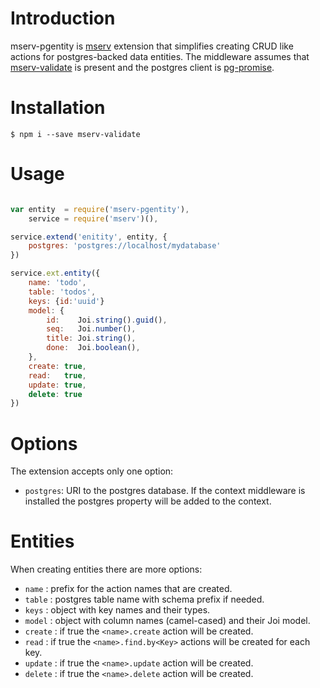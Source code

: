 # Introduction
mserv-pgentity is [mserv](https://github.com/macprog-guy/mserv) extension that simplifies creating CRUD like actions for postgres-backed data entities. The middleware assumes that [mserv-validate](https://github.com/macprog-guy/mserv-validate) is present and the postgres client is [pg-promise](https://github.com/vitaly-t/pg-promise).

# Installation

	$ npm i --save mserv-validate

# Usage

```js

var entity  = require('mserv-pgentity'),
	service = require('mserv')(),

service.extend('enitity', entity, {
	postgres: 'postgres://localhost/mydatabase'
})

service.ext.entity({
	name: 'todo',
	table: 'todos',
	keys: {id:'uuid'}
	model: {
		id:    Joi.string().guid(),
		seq:   Joi.number(),
		title: Joi.string(),
		done:  Joi.boolean(),
	},
	create: true,
	read:   true,
	update: true,
	delete: true
})

```

# Options

The extension accepts only one option:

- `postgres`: URI to the postgres database. If the context middleware is installed the postgres property will be added to the context.

# Entities

When creating entities there are more options:

- `name`  : prefix for the action names that are created.
- `table` : postgres table name with schema prefix if needed.
- `keys`  : object with key names and their types.
- `model` : object with column names (camel-cased) and their Joi model.
- `create` : if true the `<name>.create` action will be created.
- `read`   : if true the `<name>.find.by<Key>` actions will be created for each key.
- `update` : if true the `<name>.update` action will be created.
- `delete` : if true the `<name>.delete` action will be created.

